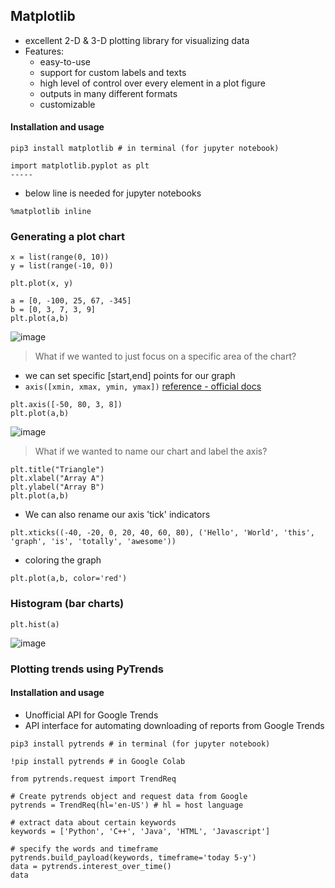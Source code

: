 ## Matplotlib

- excellent 2-D & 3-D plotting library for visualizing data
- Features:
  - easy-to-use
  - support for custom labels and texts
  - high level of control over every element in a plot figure
  - outputs in many different formats
  - customizable
  
#### Installation and usage
```
pip3 install matplotlib # in terminal (for jupyter notebook)

import matplotlib.pyplot as plt
-----
```

- below line is needed for jupyter notebooks
```
%matplotlib inline
```

### Generating a plot chart

```
x = list(range(0, 10))
y = list(range(-10, 0))

plt.plot(x, y)
```

```
a = [0, -100, 25, 67, -345]
b = [0, 3, 7, 3, 9] 
plt.plot(a,b)
```
![image](https://user-images.githubusercontent.com/37263010/191670645-f3c76669-53e3-4b18-be25-690003595121.png)


> What if we wanted to just focus on a specific area of the chart?
- we can set specific [start,end] points for our graph 
- `axis([xmin, xmax, ymin, ymax])` [reference - official docs](https://matplotlib.org/stable/api/_as_gen/matplotlib.pyplot.axis.html)
```
plt.axis([-50, 80, 3, 8])
plt.plot(a,b)
```
![image](https://user-images.githubusercontent.com/37263010/191670659-459dc9e6-1454-44ba-b067-2066dd577b06.png)

> What if we wanted to name our chart and label the axis?

```
plt.title("Triangle")
plt.xlabel("Array A")
plt.ylabel("Array B")
plt.plot(a,b)
```

- We can also rename our axis 'tick' indicators

```
plt.xticks((-40, -20, 0, 20, 40, 60, 80), ('Hello', 'World', 'this', 'graph', 'is', 'totally', 'awesome'))
```

- coloring the graph
```
plt.plot(a,b, color='red')
```

### Histogram (bar charts)
```
plt.hist(a)
```
![image](https://user-images.githubusercontent.com/37263010/191672153-1c0710f4-e822-44f1-83cd-7d3cc19ef05a.png)

### Plotting trends using PyTrends

#### Installation and usage

- Unofficial API for Google Trends
- API interface for automating downloading of reports from Google Trends

```
pip3 install pytrends # in terminal (for jupyter notebook)

!pip install pytrends # in Google Colab
```

```
from pytrends.request import TrendReq

# Create pytrends object and request data from Google
pytrends = TrendReq(hl='en-US') # hl = host language

# extract data about certain keywords
keywords = ['Python', 'C++', 'Java', 'HTML', 'Javascript']

# specify the words and timeframe
pytrends.build_payload(keywords, timeframe='today 5-y')
data = pytrends.interest_over_time()
data
```
